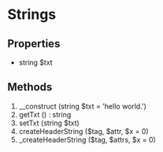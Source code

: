 # Strings

## Properties
<ul>
    <li>string $txt</li>
</ul>

## Methods
<ol>
    <li>__construct (string $txt = 'hello world.')</li>
    <li>getTxt () : string</li>
    <li>setTxt (string $txt)</li>
    <li>createHeaderString ($tag, $attr, $x = 0)</li>
    <li>_createHeaderString ($tag, $attrs, $x = 0)</li>
</ol>